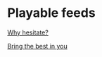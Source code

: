 # Playable feeds

[Why hesitate?](https://rapalearning.com/gitapower/feed/2-14.6-35_to_6-36.10-9)

[Bring the best in you](https://rapalearning.com/gitapower/feed/8-25.14-1.18-1.bring_the_best_in_you)
